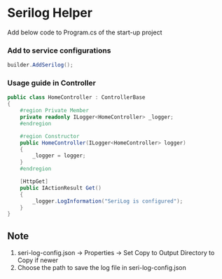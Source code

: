 # Serilog Helper
Add below code to Program.cs of the start-up project

### Add to service configurations
```csharp
builder.AddSerilog();
```

### Usage guide in Controller
```csharp
public class HomeController : ControllerBase
{
    #region Private Member
    private readonly ILogger<HomeController> _logger;
    #endregion

    #region Constructor
    public HomeController(ILogger<HomeController> logger)
    {
        _logger = logger;
    }
    #endregion

    [HttpGet]
    public IActionResult Get()
    {
        _logger.LogInformation("SeriLog is configured");
    }
}
```

## Note
1. seri-log-config.json -> Properties -> Set Copy to Output Directory to Copy if newer
2. Choose the path to save the log file in seri-log-config.json